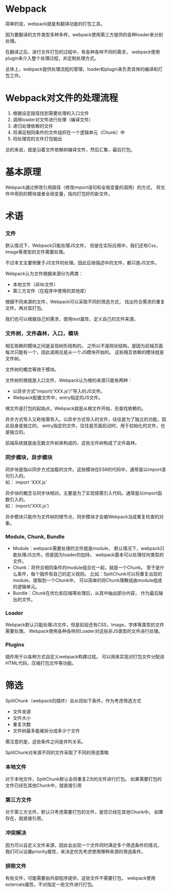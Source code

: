 # Webpack
简单的说，webpack就是有翻译功能的打包工具。

因为要翻译的文件类型多种多样，webpack使用第三方提供的各种loader来分别处理。

在翻译之后，进行文件打包的过程中，有各种各样不同的需求，
webpack使用plugin来介入整个处理过程，并定制处理方式。

总体上，webpack提供处理流程的管理，loader和plugin来负责具体的编译和打包工作。

# Webpack对文件的处理流程
1. 根据设定路径找到需要处理的入口文件
2. 调用loader对文件进行处理（编译文件）
3. 递归处理依赖的文件
4. 将满足相同条件的文件组织在一个逻辑单元（Chunk）中
5. 将处理完的文件打包输出

总的来说，就是沿着文件依赖树编译文件，然后汇集，最后打包。

# 基本原理
Webpack通过修改引用路径（修改import语句和全局变量的调用）的方式，
将文件中用到的模块或者全局变量，指向打包好的新文件。

# 术语

### 文件
默认情况下，Webpack只能处理JS文件，
但是在实际应用中，我们还有Css，Image等类型的文件需要处理。

不过本文主要侧重于JS文件的处理。因此后继描述中的文件，都只是JS文件。

Webpack认为文件根据来源分为两类：
- 本地文件（非lib文件）
- 第三方文件（在程序中使用的其他库）

根据不同来源的文件，Webpack可以采取不同的筛选方式，
找出符合需求的重复文件，再对其打包。

我们也可以根据自己的需求，使用test属性，定义自己的文件来源。

### 文件树，文件森林，入口，模块
相互依赖的模块之间是呈现树形结构的。
之所以不是网状结构，是因为前端页面每次只能有一个，因此调用总是从一个JS模块开始的。
这些相互依赖的模块就是文件树。

文件树的概念等效于模块。

文件树的根就是入口文件，Webpack认为根的来源只能有两种：
- 以异步方式"import('XXX.js')"导入的JS文件。
- Webpack配置文件中，entry指定的JS文件。

根文件是打包的起始点，Webpack就是从根文件开始，去查找依赖的。

异步方式导入又称按需导入。以异步方式导入的文件，往往是为了独立的功能，因此自身是独立的。
entry指定的文件，往往是页面启动时，用于初始化的文件，也是独立的。

前端系统就是由无数文件树来构成的，这些文件树构成了文件森林。

### 同步模块，异步模块
同步块是指以同步方式加载的文件。这些模块在ES6的代码中，通常是以import语句引入的。<br>
如： import 'XXX.js'

异步块的概念与同步块相对。主要是为了实现按需引入代码。通常是以import函数引入的。<br>
如： import('XXX.js')

异步模块只能作为文件树的根节点，同步模块才会被Webpack当成重复检查的对象。

### Module, Chunk, Bundle
- Module：webpack需要处理的文件就是module，
  默认情况下，webpack只能处理JS文件。但是因为loader的加持，
  webpack基本可以处理任何类型的文件。
- Chunk：将符合相同条件的module组合在一起，就是一个Chunk。
  至于是什么条件，每个插件有自己的定义规则。
  比如：SplitChunk可以将重复出现的module，提取到一个Chunk中。
  可以简单的将Chunk理解成由module组成的逻辑单元。
- Bundle：Chunk在优化和压缩等处理后，从其中抽出部分内容，
  作为最后输出的文件。

### Loader
Webpack默认只能处理JS文件，但是前段还有CSS，Image，字体等类型的文件需要处理。
Webpack使用各种各样的Loader对这些非JS类型的文件进行处理。

### Plugins
插件用于以各种方式自定义webpack构建过程。
可以用来实现对打包文件分配进HTML代码，压缩打包文件等功能。

# 筛选
SplitChunk（webpack的插件）会从将如下条件，作为考虑筛选方式
- 文件来源
- 文件大小
- 重复次数
- 文件树最多能被拆分成多少个文件

需注意的是，这些条件之间是并列关系。

SplitChunk对来源不同的文件采取了不同的筛选策略

### 本地文件
对于本地文件，SplitChunk默认会将重复2次的文件进行打包。
如果需要打包的文件已经在其他Chunk中，就直接引用

### 第三方文件
对于第三方文件，默认只考虑需要打包的文件，是否已经在其他Chunk中。
如果存在，就直接引用。

### 冲突解决
因为可以自定义文件来源，因此会出现一个文件同时满足多个筛选条件的情况，
我们可以设置priority属性，来决定优先考虑使用哪种来源的筛选条件。

### 排除文件
有些文件，可能需要由外部程序提供，这些文件不需要打包，
webpack使用externals属性，不对指定一些文件进行打包。

